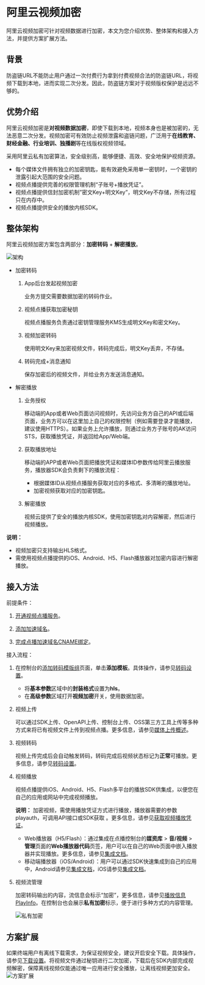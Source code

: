 # 阿里云视频加密

阿里云视频加密可针对视频数据进行加密，本文为您介绍优势、整体架构和接入方法，并提供方案扩展方法。

## 背景

防盗链URL不能防止用户通过一次付费行为拿到付费视频合法的防盗链URL，将视频下载到本地，进而实现二次分发。因此，防盗链方案对于视频版权保护是远远不够的。

## 优势介绍

阿里云视频加密是**对视频数据加密**，即使下载到本地，视频本身也是被加密的，无法恶意二次分发。视频加密可有效防止视频泄露和盗链问题，广泛用于**在线教育、财经金融、行业培训、独播剧**等在线版权视频领域。

采用阿里云私有加密算法，安全级别高，能够便捷、高效、安全地保护视频资源。

-   每个媒体文件拥有独立的加密钥匙，能有效避免采用单一密钥时，一个密钥的泄露引起大范围的安全问题。
-   视频点播提供完善的权限管理机制“子账号+播放凭证”。
-   视频点播提供信封加密机制”密文Key+明文Key”，明文Key不存储，所有过程只在内存中。
-   视频点播提供安全的播放内核SDK。

## 整体架构

阿里云视频加密方案包含两部分：**加密转码** + **解密播放**。

![架构](https://static-aliyun-doc.oss-accelerate.aliyuncs.com/assets/img/zh-CN/8929546061/p183723.png)

-   加密转码
    1.  App后台发起视频加密

        业务方提交需要数据加密的转码作业。

    2.  视频点播获取加密秘钥

        视频点播服务负责通过密钥管理服务KMS生成明文Key和密文Key。

    3.  视频加密转码

        使用明文Key来加密视频文件，转码完成后，明文Key丢弃，不存储。

    4.  转码完成+消息通知

        保存加密后的视频文件，并给业务方发送消息通知。

-   解密播放
    1.  业务授权

        移动端的App或者Web页面访问视频时，先访问业务方自己的API或后端页面，业务方可以在这里加上自己的权限控制（例如需要登录才能播放，建议使用HTTPS）。如果业务上允许播放，则通过业务方子账号的AK访问STS，获取播放凭证，并返回给App/Web端。

    2.  获取播放地址

        移动端的APP或者Web页面把播放凭证和媒体ID参数传给阿里云播放服务，播放器SDK会负责剩下的播放流程：

        -   根据媒体ID从视频点播服务获取对应的多格式、多清晰的播放地址。
        -   加密视频获取对应的加密钥匙。
    3.  解密播放

        视频云提供了安全的播放内核SDK，使用加密钥匙对内容解密，然后进行视频播放。


**说明：**

-   视频加密只支持输出HLS格式。
-   需使用视频点播提供的iOS、Android、H5、Flash播放器对加密内容进行解密播放。

## 接入方法

前提条件：

1.  [开通视频点播服务](/cn.zh-CN/快速入门/开始使用视频点播.md)。

2.  [添加加速域名](/cn.zh-CN/控制台指南/域名管理/添加加速域名.md)。

3.  [完成点播加速域名CNAME绑定](/cn.zh-CN/控制台指南/域名管理/配置CNAME/阿里云（原万网）解析配置CNAME流程.md)。


接入流程：

1.  在控制台的[添加转码模版组](https://vod.console.aliyun.com/#/settings/transcode/add)页面，单击**添加模板**。具体操作，请参见[转码设置](/cn.zh-CN/控制台指南/配置管理/转码设置.md)。
    -   将**基本参数**区域中的**封装格式**设置为**hls**。
    -   在**高级参数**区域打开**视频加密**开关，使用数据加密。
2.  视频上传

    可以通过SDK上传、OpenAPI上传、控制台上传、OSS第三方工具上传等多种方式来将已有视频文件上传到视频点播。更多信息，请参见[媒体上传概述](/cn.zh-CN/开发指南/媒体上传/概述.md)。

3.  视频转码

    视频上传完成后会自动触发转码，转码完成后视频状态标记为**正常**可播放。更多信息，请参见[转码设置](/cn.zh-CN/控制台指南/配置管理/转码设置.md)。

4.  视频播放

    视频点播提供iOS、Android、H5、Flash多平台的播放SDK供集成，以便您在自己的应用或网站中完成视频播放。

    **说明：** 加密视频，需使用播放凭证方式进行播放，播放器需要的参数playauth，可调用API接口或SDK获取 。更多信息，请参见[获取视频播放凭证](/cn.zh-CN/服务端API/音视频播放/获取视频播放凭证.md)。

    -   Web播放器（H5/Flash）：通过集成在点播控制台的**媒资库** \> **音/视频** \> **管理**页面的**Web播放器代码**页签，用户可以在自己的Web页面中嵌入播放器并实现播放。更多信息，请参见[集成文档](/cn.zh-CN/播放器SDK/Web播放器/集成文档.md)。
    -   移动端播放器（iOS/Android）：用户可以通过SDK快速集成到自己的应用中，Android请参见[集成文档](/cn.zh-CN/播放器SDK/Android播放器/集成文档.md)，iOS请参见[集成文档](/cn.zh-CN/播放器SDK/iOS播放器/集成文档.md)。
5.  视频流管理

    加密转码输出的内容，流信息会标示“加密”，更多信息，请参见[播放信息 PlayInfo](/cn.zh-CN/服务端API/附录/基本数据类型.md)。在控制台也会展示**私有加密**标示，便于进行多种方式的内容管理。

    ![私有加密](https://static-aliyun-doc.oss-accelerate.aliyuncs.com/assets/img/zh-CN/5711828061/p183729.png)


## 方案扩展

如果终端用户有离线下载需求，为保证视频安全，建议开启安全下载。具体操作，请参见[下载设置](/cn.zh-CN/控制台指南/域名管理/下载设置.md)。将视频文件通过秘钥进行二次加密，下载后在SDK内部完成视频解密，保障离线视频仅能通过唯一应用进行安全播放，让离线视频更加安全。![方案扩展](https://static-aliyun-doc.oss-accelerate.aliyuncs.com/assets/img/zh-CN/8140326061/p178335.png)

